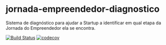 # jornada-empreendedor-diagnostico

Sistema de diagnóstico para ajudar a Startup a identificar em qual etapa da Jornada do Empreendedor ela se encontra.

[![Build Status](https://travis-ci.org/diegosorrilha/jornada-empreendedor-diagnostico.svg?branch=master)](https://travis-ci.org/diegosorrilha/jornada-empreendedor-diagnostico)
[![codecov](https://codecov.io/gh/diegosorrilha/jornada-empreendedor-diagnostico/branch/master/graph/badge.svg)](https://codecov.io/gh/diegosorrilha/jornada-empreendedor-diagnostico)